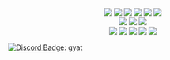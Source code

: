 
<div align="center">
	<img src="https://img.shields.io/badge/LuaU-2C2D72?style=flat&logo=Lua&logoColor=white" />
	<img src="https://img.shields.io/badge/C Sharp-239120?style=flat&logo=C Sharp&logoColor=white" />
	<img src="https://img.shields.io/badge/C++-00599C?style=flat&logo=C%2B%2B&logoColor=white" />
	<img src="https://img.shields.io/badge/C-A8B9CC?style=flat&logo=C&logoColor=white"/>
	<img src="https://img.shields.io/badge/Python-3776AB?style=flat&logo=Python&logoColor=white" />
	<img src="https://img.shields.io/badge/JavaScript-F7DF1E?style=flat&logo=JavaScript&logoColor=black" />
</div>

<div align="center">
	<img src="https://img.shields.io/badge/Unity-FFFFFF?style=flat&logo=unity&logoColor=black" />
	<img src="https://img.shields.io/badge/Roblox Studio-000000?style=flat&logo=roblox&logoColor=white" />
	<img src="https://img.shields.io/badge/Unreal Engine-313131?style=flat&logo=unreal-engine&logoColor=white" />
</div>

<div align="center">
	<img src="https://img.shields.io/badge/Adobe Photoshop-31A8FF?style=flat&logo=adobe-photoshop&logoColor=white" />
	<img src="https://img.shields.io/badge/Adobe Premiere Pro-9999FF?style=flat&logo=adobe-premiere-pro&logoColor=white" />
	<img src="https://img.shields.io/badge/Microsoft Word-2B579A?style=flat&logo=microsoft-word&logoColor=white" />
	<img src="https://img.shields.io/badge/Microsoft Excel-217346?style=flat&logo=microsoft-excel&logoColor=white" />
	<img src="https://img.shields.io/badge/Arduino-00979D?style=flat&logo=arduino&logoColor=white" />
</div>

[![Discord Badge](https://img.shields.io/badge/Discord-5865F2?style=flat&logo=discord&logoColor=white)](https://discordapp.com/users/718512184174313472): gyat
